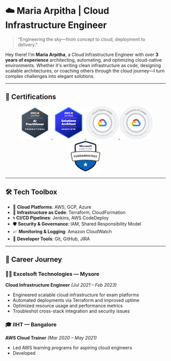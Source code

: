 # ☁️ Maria Arpitha | Cloud Infrastructure Engineer

> “Engineering the sky—from concept to cloud, deployment to delivery.”

Hey there! I’m **Maria Arpitha**, a Cloud Infrastructure Engineer with over **3 years of experience** architecting, automating, and optimizing cloud-native environments. Whether it's writing clean infrastructure as code, designing scalable architectures, or coaching others through the cloud journey—I turn complex challenges into elegant solutions.

---

## 🧪 Certifications

<div align="center">

<a href="https://www.credly.com/badges/6e46f52f-87f2-4987-83c7-35d9976c3406/public_url">
  <img src="images/aws-certified-ai-practitioner.png" alt="AWS Certified AI Practitioner" width="102" height="102">
</a>
<a href="https://www.credly.com/badges/22f63035-f5af-4d21-834c-f07f9b9270f1/public_url">
  <img src="images/aws-certified-solutions-architect-associate.png" alt="AWS Certified Solutions Architect Associate" width="102" height="102">
</a>
<a href="https://www.credly.com/badges/78c4967e-c644-48ac-81f6-01bc9cdb4b47/public_url">
  <img src="images/cloud-digital-leader-certification.png" alt="GCP Cloud Digital Leader" width="102" height="102">
</a>
<a href="https://www.credly.com/badges/2d83d54d-0155-4d3a-8548-f3fdb00390d1/public_url">
  <img src="images/generative-ai-leader-certification.png" alt="GCP Generative AI Leader" width="102" height="102">
</a>
<a href="https://learn.microsoft.com/api/credentials/share/en-us/MariaArpithaSagayam-9407/CF7812BB393EBA89?sharingId=E866A35C9F6DED0F">
  <img src="images/microsoft-certified-fundamentals-badge.svg" alt="Microsoft Certified Azure Fundamentals" width="102" height="102">
</a>

</div>

---

## 🛠️ Tech Toolbox

- 🚀 **Cloud Platforms**: AWS, GCP, Azure  
- 🔧 **Infrastructure as Code**: Terraform, CloudFormation  
- 🌀 **CI/CD Pipelines**: Jenkins, AWS CodeDeploy  
- 🛡️ **Security & Governance**: IAM, Shared Responsibility Model  
- 📈 **Monitoring & Logging**: Amazon CloudWatch  
- 🧰 **Developer Tools**: Git, GitHub, JIRA  

---

## 💼 Career Journey

### 👩‍💻 Excelsoft Technologies — Mysore  
**Cloud Infrastructure Engineer** *(Jul 2021 – Feb 2023)*  
- Engineered scalable cloud infrastructure for exam platforms  
- Automated deployments via Terraform and improved uptime  
- Optimized resource usage and performance metrics  
- Troubleshot cross-stack integration and security issues

### 🎓 IIHT — Bangalore  
**AWS Cloud Trainer** *(Mar 2020 – May 2021)*  
- Led AWS learning programs for aspiring cloud engineers  
- Developed
